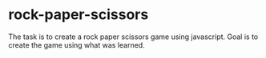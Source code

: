 # rock-paper-scissors
The task is to create a rock paper scissors game using javascript. Goal is to create the game using what was learned.
